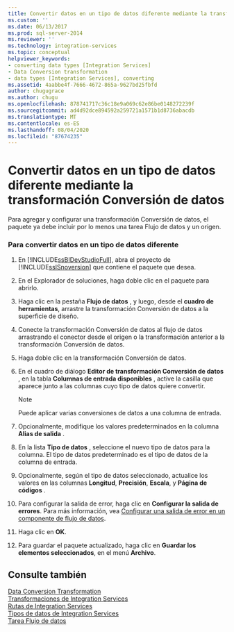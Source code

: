 ```yaml
---
title: Convertir datos en un tipo de datos diferente mediante la transformación conversión de datos | Microsoft Docs
ms.custom: ''
ms.date: 06/13/2017
ms.prod: sql-server-2014
ms.reviewer: ''
ms.technology: integration-services
ms.topic: conceptual
helpviewer_keywords:
- converting data types [Integration Services]
- Data Conversion transformation
- data types [Integration Services], converting
ms.assetid: 4aabbe4f-7666-4672-865a-9627bd25fbfd
author: chugugrace
ms.author: chugu
ms.openlocfilehash: 878741717c36c18e9a069c62e86be0148272239f
ms.sourcegitcommit: ad4d92dce894592a259721a1571b1d8736abacdb
ms.translationtype: MT
ms.contentlocale: es-ES
ms.lasthandoff: 08/04/2020
ms.locfileid: "87674235"
---
```

# <a name="convert-data-to-a-different-data-type-by-using-the-data-conversion-transformation"></a>Convertir datos en un tipo de datos diferente mediante la transformación Conversión de datos
  Para agregar y configurar una transformación Conversión de datos, el paquete ya debe incluir por lo menos una tarea Flujo de datos y un origen.  
  
### <a name="to-convert-data-to-a-different-data-type"></a>Para convertir datos en un tipo de datos diferente  
  
1.  En [!INCLUDE[ssBIDevStudioFull](../../../includes/ssbidevstudiofull-md.md)], abra el proyecto de [!INCLUDE[ssISnoversion](../../../includes/ssisnoversion-md.md)] que contiene el paquete que desea.  
  
2.  En el Explorador de soluciones, haga doble clic en el paquete para abrirlo.  
  
3.  Haga clic en la pestaña **Flujo de datos** , y luego, desde el **cuadro de herramientas**, arrastre la transformación Conversión de datos a la superficie de diseño.  
  
4.  Conecte la transformación Conversión de datos al flujo de datos arrastrando el conector desde el origen o la transformación anterior a la transformación Conversión de datos.  
  
5.  Haga doble clic en la transformación Conversión de datos.  
  
6.  En el cuadro de diálogo **Editor de transformación Conversión de datos** , en la tabla **Columnas de entrada disponibles** , active la casilla que aparece junto a las columnas cuyo tipo de datos quiere convertir.  
  
    > [!NOTE]  
    >  Puede aplicar varias conversiones de datos a una columna de entrada.  
  
7.  Opcionalmente, modifique los valores predeterminados en la columna **Alias de salida** .  
  
8.  En la lista **Tipo de datos** , seleccione el nuevo tipo de datos para la columna. El tipo de datos predeterminado es el tipo de datos de la columna de entrada.  
  
9. Opcionalmente, según el tipo de datos seleccionado, actualice los valores en las columnas **Longitud**, **Precisión**, **Escala**, y **Página de códigos** .  
  
10. Para configurar la salida de error, haga clic en **Configurar la salida de errores**. Para más información, vea [Configurar una salida de error en un componente de flujo de datos](../../configure-an-error-output-in-a-data-flow-component.md).  
  
11. Haga clic en **OK**.  
  
12. Para guardar el paquete actualizado, haga clic en **Guardar los elementos seleccionados**, en el menú **Archivo**.  
  
## <a name="see-also"></a>Consulte también  
 [Data Conversion Transformation](data-conversion-transformation.md)   
 [Transformaciones de Integration Services](integration-services-transformations.md)   
 [Rutas de Integration Services](../integration-services-paths.md)   
 [Tipos de datos de Integration Services](../integration-services-data-types.md)   
 [Tarea Flujo de datos](../../control-flow/data-flow-task.md)  
  
  
